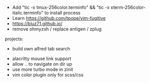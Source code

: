 - Add "tic -x tmux-256color.terminfo" && "tic -x xterm-256color-italic.terminfo" to install process
- Learn https://github.com/tpope/vim-fugitive
- https://bluz71.github.io/
- remove ohmyzsh / replace antigen / zplug

projects:

- build own alfred tab search

* alacritty mouse link support
* allow .. to navigate on dir up
* use more turbo mode in zinit
* vim color plugin only for scss/css
